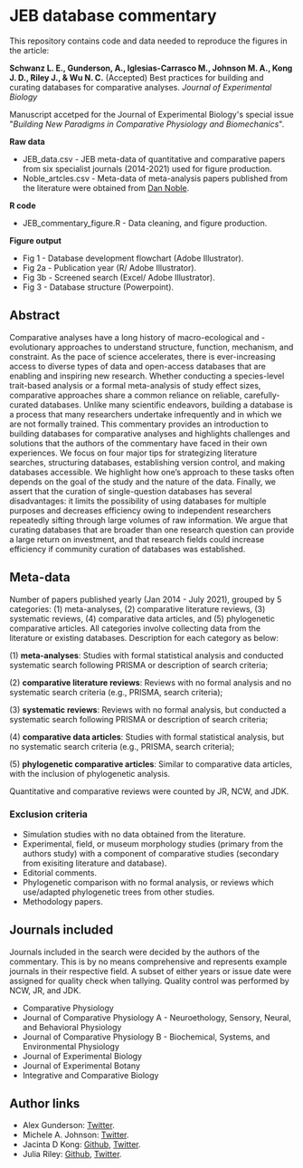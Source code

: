 # JEB database commentary

This repository contains code and data needed to reproduce the figures in the article:

**Schwanz L. E., Gunderson, A., Iglesias-Carrasco M., Johnson M. A., Kong J. D., Riley J., & Wu N. C.** (Accepted) Best practices for building and curating databases for comparative analyses. *Journal of Experimental Biology*

Manuscript accetped for the Journal of Experimental Biology's special issue "*Building New Paradigms in Comparative Physiology and Biomechanics*".

**Raw data**
- JEB_data.csv - JEB meta-data of quantitative and comparative papers from six specialist journals (2014-2021) used for figure production.
- Noble_artcles.csv - Meta-data of meta-analysis papers published from the literature were obtained from [Dan Noble](https://github.com/daniel1noble/meta_physiology).

**R code**
- JEB_commentary_figure.R - Data cleaning, and figure production.

**Figure output**
- Fig 1 - Database development flowchart (Adobe Illustrator).
- Fig 2a - Publication year (R/ Adobe Illustrator).
- Fig 3b - Screened search (Excel/ Adobe Illustrator).
- Fig 3 - Database structure (Powerpoint).

## Abstract
Comparative analyses have a long history of macro-ecological and -evolutionary approaches to understand structure, function, mechanism, and constraint. As the pace of science accelerates, there is ever-increasing access to diverse types of data and open-access databases that are enabling and inspiring new research. Whether conducting a species-level trait-based analysis or a formal meta-analysis of study effect sizes, comparative approaches share a common reliance on reliable, carefully-curated databases. Unlike many scientific endeavors, building a database is a process that many researchers undertake infrequently and in which we are not formally trained. This commentary provides an introduction to building databases for comparative analyses and highlights challenges and solutions that the authors of the commentary have faced in their own experiences. We focus on four major tips for strategizing literature searches, structuring databases, establishing version control, and making databases accessible. We highlight how one’s approach to these tasks often depends on the goal of the study and the nature of the data. Finally, we assert that the curation of single-question databases has several disadvantages: it limits the possibility of using databases for multiple purposes and decreases efficiency owing to independent researchers repeatedly sifting through large volumes of raw information. We argue that curating databases that are broader than one research question can provide a large return on investment, and that research fields could increase efficiency if community curation of databases was established.

## Meta-data
Number of papers published yearly (Jan 2014 - July 2021), grouped by 5 categories: (1) meta-analyses, (2) comparative literature reviews, (3) systematic reviews, (4) comparative data articles, and (5) phylogenetic comparative articles. All categories involve collecting data from the literature or existing databases. Description for each category as below:

(1) **meta-analyses**: Studies with formal statistical analysis and conducted systematic search following PRISMA or description of search criteria;

(2) **comparative literature reviews**: Reviews with no formal analysis and no systematic search criteria (e.g., PRISMA, search criteria);

(3) **systematic reviews**: Reviews with no formal analysis, but conducted a systematic search following PRISMA or description of search criteria;

(4) **comparative data articles**: Studies with formal statistical analysis, but no systematic search criteria (e.g., PRISMA, search criteria);

(5) **phylogenetic comparative articles**: Similar to comparative data articles, with the inclusion of phylogenetic analysis.

Quantitative and comparative reviews were counted by JR, NCW, and JDK.

### Exclusion criteria
- Simulation studies with no data obtained from the literature.
- Experimental, field, or museum morphology studies (primary from the authors study) with a component of comparative studies (secondary from exisiting literature and database).
- Editorial comments.
- Phylogenetic comparison with no formal analysis, or reviews which use/adapted phylogenetic trees from other studies. 
- Methodology papers.

## Journals included
Journals included in the search were decided by the authors of the commentary. This is by no means comprehensive and represents example journals in their respective field. A subset of either years or issue date were assigned for quality check when tallying. Quality control was performed by NCW, JR, and JDK.

- Comparative Physiology
- Journal of Comparative Physiology A - Neuroethology, Sensory, Neural, and Behavioral Physiology
- Journal of Comparative Physiology B - Biochemical, Systems, and Environmental Physiology
- Journal of Experimental Biology
- Journal of Experimental Botany
- Integrative and Comparative Biology

## Author links
- Alex Gunderson: [Twitter](https://twitter.com/gunderwhelming).
- Michele A. Johnson: [Twitter](https://twitter.com/lizardmichele).
- Jacinta D Kong: [Github](https://github.com/jacintak), [Twitter](https://twitter.com/jacintakong).
- Julia Riley: [Github](https://github.com/julia-riley), [Twitter](https://twitter.com/jr4science).
